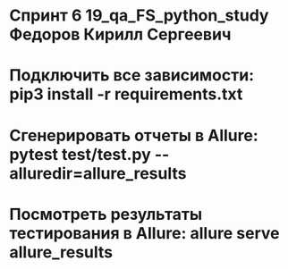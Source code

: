 # Спринт 6  19_qa_FS_python_study   Федоров Кирилл Сергеевич
# Подключить все зависимости: pip3 install -r requirements.txt 
# Сгенерировать отчеты в Allure: pytest test/test.py --alluredir=allure_results 
# Посмотреть результаты тестирования в Allure: allure serve allure_results 
